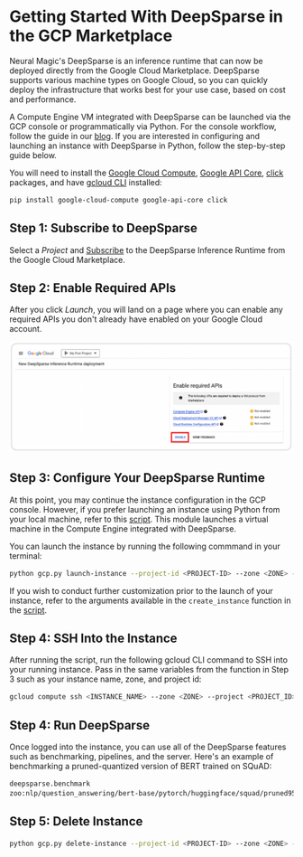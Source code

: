 <!--
Copyright (c) 2021 - present / Neuralmagic, Inc. All Rights Reserved.

Licensed under the Apache License, Version 2.0 (the "License");
you may not use this file except in compliance with the License.
You may obtain a copy of the License at

   http://www.apache.org/licenses/LICENSE-2.0

Unless required by applicable law or agreed to in writing,
software distributed under the License is distributed on an "AS IS" BASIS,
WITHOUT WARRANTIES OR CONDITIONS OF ANY KIND, either express or implied.
See the License for the specific language governing permissions and
limitations under the License.
-->

# **Getting Started With DeepSparse in the GCP Marketplace**

Neural Magic's DeepSparse is an inference runtime that can now be deployed directly from the Google Cloud Marketplace. DeepSparse supports various machine types on Google Cloud, so you can quickly deploy the infrastructure that works best for your use case, based on cost and performance. 

A Compute Engine VM integrated with DeepSparse can be launched via the GCP console or programmatically via Python. For the console workflow, follow the guide in our [blog](https://neuralmagic.com/blog/neural-magics-deepsparse-inference-runtime-now-available-in-the-google-cloud-marketplace/). If you are interested in configuring and launching an instance with DeepSparse in Python, follow the step-by-step guide below. 

You will need to install the [Google Cloud Compute](https://github.com/googleapis/python-compute), [Google API Core](https://github.com/googleapis/python-api-core), [click](https://github.com/pallets/click) packages, and have [gcloud CLI](https://cloud.google.com/sdk/docs/install) installed:

```bash
pip install google-cloud-compute google-api-core click
```

## **Step 1: Subscribe to DeepSparse**
Select a *Project* and [Subscribe](https://console.cloud.google.com/marketplace/product/neuralmagic-public/deepsparse-inference-runtime-vm?project=neuralmagic-public) to the DeepSparse Inference Runtime from the Google Cloud Marketplace.


## **Step 2: Enable Required APIs**

After you click *Launch*, you will land on a page where you can enable any required APIs you don't already have enabled on your Google Cloud account. 

![pic](./img/gcp-marketplace.png)


## **Step 3: Configure Your DeepSparse Runtime**

At this point, you may continue the instance configuration in the GCP console. However, if you prefer launching an instance using Python from your local machine, refer to this [script](https://github.com/neuralmagic/deepsparse/tree/main/examples/gcp-marketplace/gcp.py). This module launches a virtual machine in the Compute Engine integrated with DeepSparse.

You can launch the instance by running the following commmand in your terminal:

```bash
python gcp.py launch-instance --project-id <PROJECT-ID> --zone <ZONE> --instance-name <INSTANCE-NAME> --machine-type <MACHINE-TYPE>
```

If you wish to conduct further customization prior to the launch of your instance, refer to the arguments available in the `create_instance` function in the [script](https://github.com/neuralmagic/deepsparse/tree/main/examples/gcp-marketplace/gcp.py).

## **Step 4: SSH Into the Instance**

After running the script, run the following gcloud CLI command to SSH into your running instance. Pass in the same variables from the function in Step 3 such as your instance name, zone, and project id:

```bash
gcloud compute ssh <INSTANCE_NAME> --zone <ZONE> --project <PROJECT_ID>
```

## **Step 4: Run DeepSparse**

Once logged into the instance, you can use all of the DeepSparse features such as benchmarking, pipelines, and the server. Here's an example of benchmarking a pruned-quantized version of BERT trained on SQuAD:

```bash
deepsparse.benchmark
zoo:nlp/question_answering/bert-base/pytorch/huggingface/squad/pruned95_obs_quant-none -i [64,128] -b 64 -nstreams 1 -s sync
```

## **Step 5: Delete Instance**

```bash
python gcp.py delete-instance --project-id <PROJECT-ID> --zone <ZONE> --instance-name <INSTANCE-NAME>
```